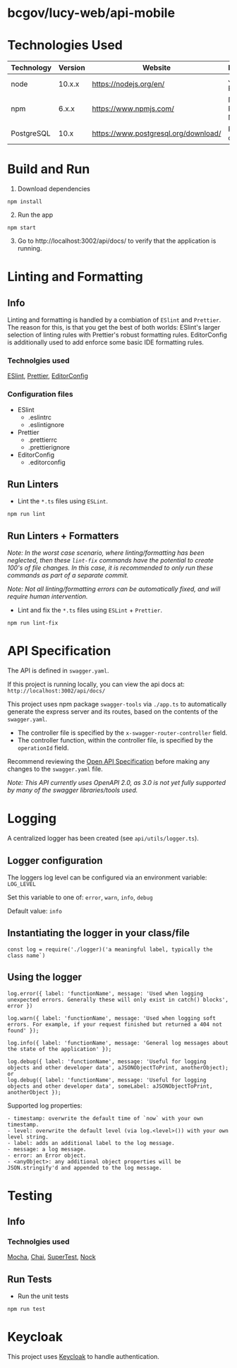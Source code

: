 # bcgov/lucy-web/api-mobile

# Technologies Used

| Technology | Version | Website                              | Description          |
| ---------- | ------- | ------------------------------------ | -------------------- |
| node       | 10.x.x  | https://nodejs.org/en/               | JavaScript Runtime   |
| npm        | 6.x.x   | https://www.npmjs.com/               | Node Package Manager |
| PostgreSQL | 10.x    | https://www.postgresql.org/download/ | PSQL database        |

# Build and Run

1. Download dependencies

```
npm install
```

2. Run the app

```
npm start
```

3. Go to http://localhost:3002/api/docs/ to verify that the application is running.

# Linting and Formatting

## Info

Linting and formatting is handled by a combiation of `ESlint` and `Prettier`. The reason for this, is that you get the best of both worlds: ESlint's larger selection of linting rules with Prettier's robust formatting rules. EditorConfig is additionally used to add enforce some basic IDE formatting rules.

### Technolgies used

[ESlint](https://eslint.org/), [Prettier](https://prettier.io/), [EditorConfig](http://editorconfig.org)

### Configuration files

- ESlint
  - .eslintrc
  - .eslintignore
- Prettier
  - .prettierrc
  - .prettierignore
- EditorConfig
  - .editorconfig

## Run Linters

- Lint the `*.ts` files using `ESLint`.

```
npm run lint
```

## Run Linters + Formatters

_Note: In the worst case scenario, where linting/formatting has been neglected, then these `lint-fix` commands have the potential to create 100's of file changes. In this case, it is recommended to only run these commands as part of a separate commit._

_Note: Not all linting/formatting errors can be automatically fixed, and will require human intervention._

- Lint and fix the `*.ts` files using `ESLint` + `Prettier`.

```
npm run lint-fix
```

# API Specification

The API is defined in `swagger.yaml`.

If this project is running locally, you can view the api docs at: `http://localhost:3002/api/docs/`

This project uses npm package `swagger-tools` via `./app.ts` to automatically generate the express server and its routes, based on the contents of the `swagger.yaml`.

- The controller file is specified by the `x-swagger-router-controller` field.
- The controller function, within the controller file, is specified by the `operationId` field.

Recommend reviewing the [Open API Specification](https://swagger.io/docs/specification/about/) before making any changes to the `swagger.yaml` file.

_Note: This API currently uses OpenAPI 2.0, as 3.0 is not yet fully supported by many of the swagger libraries/tools used._

# Logging

A centralized logger has been created (see `api/utils/logger.ts`).

## Logger configuration

The loggers log level can be configured via an environment variable: `LOG_LEVEL`

Set this variable to one of: `error`, `warn`, `info`, `debug`

Default value: `info`

## Instantiating the logger in your class/file

```
const log = require('./logger)('a meaningful label, typically the class name`)
```

## Using the logger

```
log.error({ label: 'functionName', message: 'Used when logging unexpected errors. Generally these will only exist in catch() blocks', error })

log.warn({ label: 'functionName', message: 'Used when logging soft errors. For example, if your request finished but returned a 404 not found' });

log.info({ label: 'functionName', message: 'General log messages about the state of the application' });

log.debug({ label: 'functionName', message: 'Useful for logging objects and other developer data', aJSONObjectToPrint, anotherObject);
or
log.debug({ label: 'functionName', message: 'Useful for logging objects and other developer data', someLabel: aJSONObjectToPrint, anotherObject });
```

Supported log properties:

```
- timestamp: overwrite the default time of `now` with your own timestamp.
- level: overwrite the default level (via log.<level>()) with your own level string.
- label: adds an additional label to the log message.
- message: a log message.
- error: an Error object.
- <anyObject>: any additional object properties will be JSON.stringify'd and appended to the log message.
```

# Testing

## Info

### Technolgies used

[Mocha](https://www.npmjs.com/package/mocha), [Chai](https://www.npmjs.com/package/chai), [SuperTest](https://www.npmjs.com/package/supertest), [Nock](https://www.npmjs.com/package/nock)

## Run Tests

- Run the unit tests

```
npm run test
```

# Keycloak

This project uses [Keycloak](https://www.keycloak.org/) to handle authentication.
